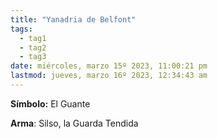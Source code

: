 ```yaml
---
title: "Yanadria de Belfont"
tags:
  - tag1
  - tag2
  - tag3
date: miércoles, marzo 15º 2023, 11:00:21 pm
lastmod: jueves, marzo 16º 2023, 12:34:43 am
---
```


**Símbolo:** El Guante

**Arma**: Silso, la Guarda Tendida
